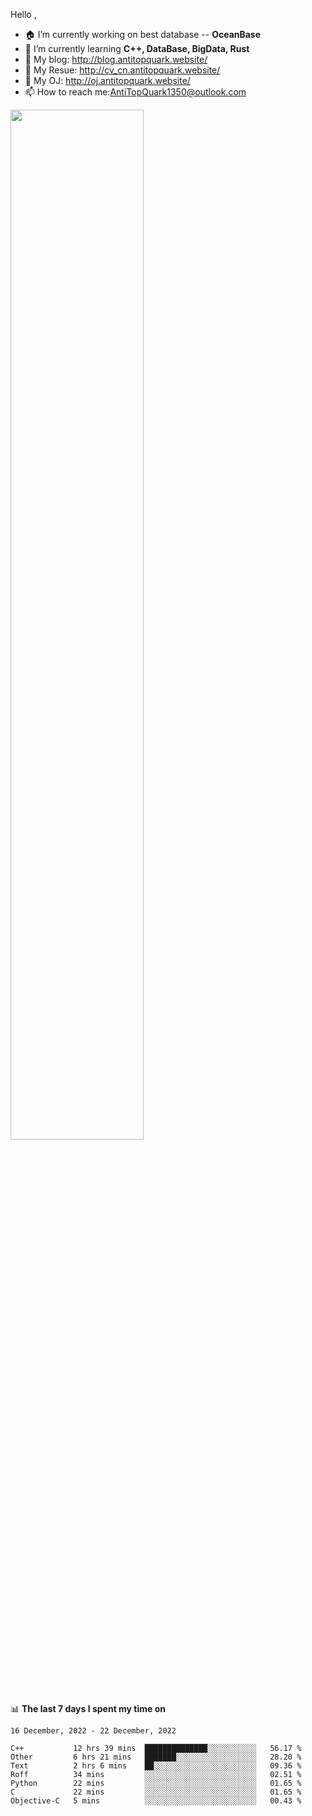 
Hello , 

- 🏠 I’m currently working on best database -- **OceanBase**
- 🌱 I’m currently learning **C++, DataBase, BigData, Rust**
- 🔭 My blog:   http://blog.antitopquark.website/ 
- 👦 My Resue:  http://cv_cn.antitopquark.website/
- 🚉 My OJ:     http://oj.antitopquark.website/
- 📫 How to reach me:AntiTopQuark1350@outlook.com


<img width="65%" src="https://github-readme-stats.vercel.app/api?username=AntiTopQuark&show_icons=true&count_private=true&hide=prs&theme=default_repocard">


📊 **The last 7 days I spent my time on** 

<!--START_SECTION:waka-->
```text
16 December, 2022 - 22 December, 2022

C++           12 hrs 39 mins  ██████████████░░░░░░░░░░░   56.17 % 
Other         6 hrs 21 mins   ███████░░░░░░░░░░░░░░░░░░   28.20 % 
Text          2 hrs 6 mins    ██░░░░░░░░░░░░░░░░░░░░░░░   09.36 % 
Roff          34 mins         ░░░░░░░░░░░░░░░░░░░░░░░░░   02.51 % 
Python        22 mins         ░░░░░░░░░░░░░░░░░░░░░░░░░   01.65 % 
C             22 mins         ░░░░░░░░░░░░░░░░░░░░░░░░░   01.65 % 
Objective-C   5 mins          ░░░░░░░░░░░░░░░░░░░░░░░░░   00.43 %
```
<!--END_SECTION:waka-->


